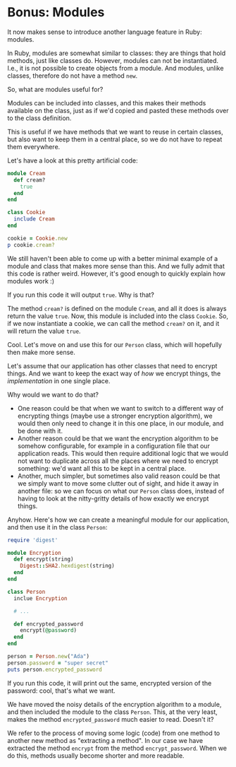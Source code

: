 # Bonus: Modules

It now makes sense to introduce another language feature in Ruby: modules.

In Ruby, modules are somewhat similar to classes: they are things that hold
methods, just like classes do. However, modules can not be instantiated. I.e.,
it is not possible to create objects from a module. And modules, unlike classes,
therefore do not have a method `new`.

So, what are modules useful for?

Modules can be included into classes, and this makes their methods available on
the class, just as if we'd copied and pasted these methods over to the class
definition.

This is useful if we have methods that we want to reuse in certain classes, but
also want to keep them in a central place, so we do not have to repeat them
everywhere.

Let's have a look at this pretty artificial code:

```ruby
module Cream
  def cream?
    true
  end
end

class Cookie
  include Cream
end

cookie = Cookie.new
p cookie.cream?
```

We still haven't been able to come up with a better minimal example of a module
and class that makes more sense than this. And we fully admit that this code
is rather weird. However, it's good enough to quickly explain how modules work :)

If you run this code it will output `true`. Why is that?

The method `cream?` is defined on the module `Cream`, and all it does is always
return the value `true`. Now, this module is included into the class `Cookie`.
So, if we now instantiate a cookie, we can call the method `cream?` on it,
and it will return the value `true`.

Cool. Let's move on and use this for our `Person` class, which will hopefully
then make more sense.

Let's assume that our application has other classes that need to encrypt things.
And we want to keep the exact way of *how* we encrypt things, the *implementation*
in one single place.

Why would we want to do that?

* One reason could be that when we want to switch to a different way of
  encrypting things (maybe use a stronger encryption algorithm), we would then
  only need to change it in this one place, in our module, and be done with it.
* Another reason could be that we want the encryption algorithm to be somehow
  configurable, for example in a configuration file that our application reads.
  This would then require additional logic that we would not want to duplicate
  across all the places where we need to encrypt something: we'd want all this
  to be kept in a central place.
* Another, much simpler, but sometimes also valid reason could be that we
  simply want to move some clutter out of sight, and hide it away in another
  file: so we can focus on what our `Person` class does, instead of having to
  look at the nitty-gritty details of how exactly we encrypt things.

Anyhow. Here's how we can create a meaningful module for our application,
and then use it in the class `Person`:

```ruby
require 'digest'

module Encryption
  def encrypt(string)
    Digest::SHA2.hexdigest(string)
  end
end

class Person
  inclue Encryption

  # ...

  def encrypted_password
    encrypt(@password)
  end
end

person = Person.new("Ada")
person.password = "super secret"
puts person.encrypted_password
```

If you run this code, it will print out the same, encrypted version of the
password: cool, that's what we want.

We have moved the noisy details of the encryption algorithm to a module, and
then included the module to the class `Person`. This, at the very least, makes
the method `encrypted_password` much easier to read. Doesn't it?

We refer to the process of moving some logic (code) from one method to another 
new method as "extracting a method". In our case we have extracted the method
`encrypt` from the method `encrypt_password`. When we do this, methods usually become
shorter and more readable.

